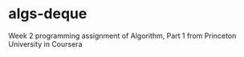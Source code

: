 algs-deque
==========

Week 2 programming assignment of Algorithm, Part 1 from Princeton University in Coursera
